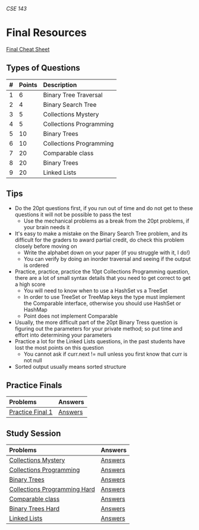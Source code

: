 _CSE 143_
# Final Resources

[Final Cheat Sheet](final-cheat-sheet.md)

## Types of Questions

| # | Points | Description |
| :--- | :--- | :--- |
| 1 | 6 | Binary Tree Traversal |
| 2 | 4 | Binary Search Tree |
| 3 | 5 | Collections Mystery |
| 4 | 5 | Collections Programming |
| 5 | 10 | Binary Trees |
| 6 | 10 | Collections Programming |
| 7 | 20 | Comparable class |
| 8 | 20 | Binary Trees |
| 9 | 20 | Linked Lists |

## Tips
* Do the 20pt questions first, if you run out of time and do not get to these questions it will not be possible to pass the test
  * Use the mechanical problems as a break from the 20pt problems, if your brain needs it
* It's easy to make a mistake on the Binary Search Tree problem, and its difficult for the graders to award partial credit, do check this problem closely before moving on
  * Write the alphabet down on your paper (if you struggle with it, I do!)
  * You can verify by doing an inorder traversal and seeing if the output is ordered
* Practice, practice, practice the 10pt Collections Programming question, there are a lot of small syntax details that you need to get correct to get a high score
  * You will need to know when to use a HashSet vs a TreeSet
  * In order to use TreeSet or TreeMap keys the type must implement the Comparable interface, otherwise you should use HashSet or HashMap
  * Point does not implement Comparable
* Usually, the more difficult part of the 20pt Binary Tress question is figuring out the parameters for your private method; so put time and effort into determining your parameters
* Practice a lot for the Linked Lists questions, in the past students have lost the most points on this question
  * You cannot ask if curr.next != null unless you first know that curr is not null
* Sorted output usually means sorted structure

## Practice Finals

| __Problems__ | __Answers__ |
| :--- | :--- |
| [Practice Final 1](practice-final.md) | [Answers](practice-final-answers.md) |

## Study Session

| Problems | Answers |
| :--- | :--- |
| [Collections Mystery](study-session/collections-mystery.md) | [Answers](study-session/answers/collections-mystery-answers.md) |
| [Collections Programming](study-session/collections-programming.md) | [Answers](study-session/answers/collections-programming-answers.md) |
| [Binary Trees](study-session/binary-trees.md) | [Answers](study-session/answers/binary-trees-answers.md) |
| [Collections Programming Hard](study-session/collections-programming-hard.md) | [Answers](study-session/answers/collections-programming-hard-answers.md) |
| [Comparable class](study-session/comparable.md) | [Answers](study-session/answers/comparable-answers.md) |
| [Binary Trees Hard](study-session/binary-trees-hard.md) | [Answers](study-session/answers/binary-trees-hard-answers.md) |
| [Linked Lists](study-session/linked-lists.md) | [Answers](study-session/answers/linked-lists-answers.md) |